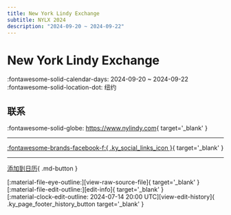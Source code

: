 ```yaml
---
title: New York Lindy Exchange
subtitle: NYLX 2024
description: "2024-09-20 ~ 2024-09-22"
---
```


# New York Lindy Exchange 

:fontawesome-solid-calendar-days: 2024-09-20 ~ 2024-09-22  
:fontawesome-solid-location-dot: 纽约  

## 联系

:fontawesome-solid-globe: <https://www.nylindy.com>{ target='_blank' }  

---

 [:fontawesome-brands-facebook-f:{ .ky_social_links_icon }](https://www.facebook.com/events/1011203883695961){ target='_blank' }

---

[添加到日历](https://swing.news/ics/zh-Hans/2024/en_US/new-york-lindy-exchange-2024.ics){ .md-button }

<div class="ky_page_footer" markdown>
<div class="ky_page_footer_trailing" markdown="span">
[:material-file-eye-outline:][view-raw-source-file]{ target='_blank' }
[:material-file-edit-outline:][edit-info]{ target='_blank' }
</div>
<div class="ky_page_footer_leading" markdown="span">
[:material-clock-edit-outline: 2024-07-14 20:00 UTC][view-edit-history]{ .ky_page_footer_history_button target='_blank' }
</div>
</div>

[view-raw-source-file]: https://github.com/swingdance/events/blob/main/2024/en_US/new-york-lindy-exchange-2024.json "查看原始源文件"
[edit-info]: https://github.com/swingdance/events/issues/new?assignees=&labels=update+event&projects=&template=03-update_entity.yml&title=%5B2024%2Fen_US%5D%20New%20York%20Lindy%20Exchange&region=en_US&year=2024&id=new-york-lindy-exchange-2024&name=New%20York%20Lindy%20Exchange&org_id= "编辑信息"

[view-edit-history]: https://github.com/swingdance/events/commits/main/2024/en_US/new-york-lindy-exchange-2024.json "查看编辑历史"
